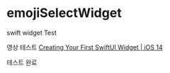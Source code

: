 # emojiSelectWidget
swift widget Test

영상 테스트
[Creating Your First SwiftUI Widget | iOS 14](https://www.youtube.com/watch?v=wOrkcdeui4U)

테스트 완료

